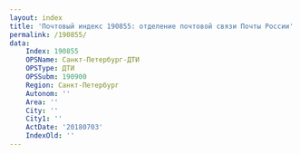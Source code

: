 ```yaml
---
layout: index
title: 'Почтовый индекс 190855: отделение почтовой связи Почты России'
permalink: /190855/
data:
    Index: 190855
    OPSName: Санкт-Петербург-ДТИ
    OPSType: ДТИ
    OPSSubm: 190900
    Region: Санкт-Петербург
    Autonom: ''
    Area: ''
    City: ''
    City1: ''
    ActDate: '20180703'
    IndexOld: ''
---
```

